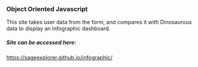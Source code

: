 ### Object Oriented Javascript 

This site takes user data from the form, and compares it with Dinosaurous data to display an infographic dashboard. 

##### Site can be accessed here: 
https://sageexplorer.github.io/infographic/
